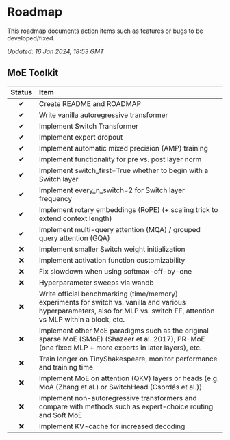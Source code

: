 # Roadmap

This roadmap documents action items such as features or bugs to be developed/fixed.

_Updated: 16 Jan 2024, 18:53 GMT_

## MoE Toolkit

| Status | Item                                                                                                                                                                        |
| :----: | :-------------------------------------------------------------------------------------------------------------------------------------------------------------------------- |
|   ✔    | Create README and ROADMAP                                                                                                                                                   |
|   ✔    | Write vanilla autoregressive transformer                                                                                                                                    |
|   ✔    | Implement Switch Transformer                                                                                                                                                |
|   ✔    | Implement expert dropout                                                                                                                                                    |
|   ✔    | Implement automatic mixed precision (AMP) training                                                                                                                          |
|   ✔    | Implement functionality for pre vs. post layer norm                                                                                                                         |
|   ✔    | Implement switch_first=True whether to begin with a Switch layer                                                                                                            |
|   ✔    | Implement every_n_switch=2 for Switch layer frequency                                                                                                                       |
|   ✔    | Implement rotary embeddings (RoPE) (+ scaling trick to extend context length)                                                                                               |
|   ✔    | Implement multi-query attention (MQA) / grouped query attention (GQA)                                                                                                       |
|   ❌   | Implement smaller Switch weight initialization                                                                                                                              |
|   ❌   | Implement activation function customizability                                                                                                                               |
|   ❌   | Fix slowdown when using softmax-off-by-one                                                                                                                                  |
|   ❌   | Hyperparameter sweeps via wandb                                                                                                                                             |
|   ❌   | Write official benchmarking (time/memory) experiments for switch vs. vanilla and various hyperparameters, also for MLP vs. switch FF, attention vs MLP within a block, etc. |
|   ❌   | Implement other MoE paradigms such as the original sparse MoE (SMoE) (Shazeer et al. 2017), PR-MoE (one fixed MLP + more experts in later layers), etc.                     |
|   ❌   | Train longer on TinyShakespeare, monitor performance and training time                                                                                                      |
|   ❌   | Implement MoE on attention (QKV) layers or heads (e.g. MoA (Zhang et al.) or SwitchHead (Csordás et al.))                                                                   |
|   ❌   | Implement non-autoregressive transformers and compare with methods such as expert-choice routing and Soft MoE                                                               |
|   ❌   | Implement KV-cache for increased decoding                                                                                                                                   |

